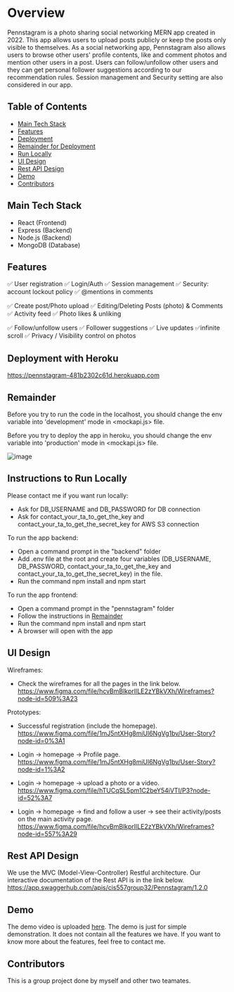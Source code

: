 # Overview
Pennstagram is a photo sharing social networking MERN app created in 2022. This app allows users to upload posts publicly or keep the posts only visible to themselves. As a social networking app, Pennstagram also allows users to browse other users' profile contents, like and comment photos and mention other users in a post. Users can follow/unfollow other users and they can get personal follower suggestions according to our recommendation rules. Session management and Security setting are also considered in our app.

## Table of Contents
* [Main Tech Stack](#main-tech-stack)
* [Features](#features)
* [Deployment](#deployment-with-heroku)
* [Remainder for Deployment](#remainder)
* [Run Locally](#Instructions-to-run-locally)
* [UI Design](#ui-design)
* [Rest API Design](#rest-api-design)
* [Demo](#demo)
* [Contributors](#contributors)
<!-- * [License](#license) -->

## Main Tech Stack
- React (Frontend)
- Express (Backend)
- Node.js (Backend)
- MongoDB (Database)

## Features
✅ User registration ✅ Login/Auth ✅ Session management ✅ Security: account lockout policy ✅ @mentions in comments

✅ Create post/Photo upload ✅ Editing/Deleting Posts (photo) & Comments ✅ Activity feed ✅ Photo likes & unliking

✅ Follow/unfollow users ✅ Follower suggestions ✅ Live updates ✅infinite scroll ✅ Privacy / Visibility control on photos

## Deployment with Heroku
https://pennstagram-481b2302c61d.herokuapp.com

## Remainder
Before you try to run the code in the localhost, you should change the env variable into 'development' mode in <mockapi.js> file. 

Before you try to deploy the app in heroku, you should change the env variable into 'production' mode in <mockapi.js> file. 

![image](https://user-images.githubusercontent.com/93689757/208328012-05916aaa-5f46-436e-a921-f2401cc5b2a5.png)

## Instructions to Run Locally
Please contact me if you want run locally:
- Ask for DB_USERNAME and DB_PASSWORD for DB connection 
- Ask for contact_your_ta_to_get_the_key and contact_your_ta_to_get_the_secret_key for AWS S3 connection 

To run the app backend:
- Open a command prompt in the "backend" folder
- Add .env file at the root and create four variables (DB_USERNAME, DB_PASSWORD, contact_your_ta_to_get_the_key and contact_your_ta_to_get_the_secret_key) in the file.
- Run the command npm install and npm start

To run the app frontend:
- Open a command prompt in the "pennstagram" folder
- Follow the instructions in [Remainder](#remainder)
- Run the command npm install and npm start
- A browser will open with the app

## UI Design
Wireframes:
- Check the wireframes for all the pages in the link below. https://www.figma.com/file/hcvBmBlkprIlLE2zYBkVXh/Wireframes?node-id=509%3A23

Prototypes:
- Successful registration (include the homepage). https://www.figma.com/file/1mJ5ntXHg8miUl6NgVg1bv/User-Story?node-id=0%3A1

- Login -> homepage -> Profile page. https://www.figma.com/file/1mJ5ntXHg8miUl6NgVg1bv/User-Story?node-id=1%3A2

- Login -> homepage -> upload a photo or a video. https://www.figma.com/file/hTUCqSL5pm1C2beY54iVTI/P3?node-id=52%3A7

- Login -> homepage -> find and follow a user -> see their activity/posts on the main activity page. https://www.figma.com/file/hcvBmBlkprIlLE2zYBkVXh/Wireframes?node-id=557%3A29

## Rest API Design
We use the MVC (Model-View-Controller) Restful architecture. Our interactive documentation of the Rest API is in the link below. https://app.swaggerhub.com/apis/cis557group32/Pennstagram/1.2.0

## Demo
The demo video is uploaded [here](). The demo is just for simple demonstration. It does not contain all the features we have. If you want to know more about the features, feel free to contact me.

## Contributors 
This is a group project done by myself and other two teamates.
